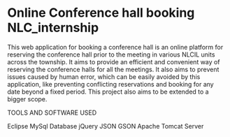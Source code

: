 # Online Conference hall booking NLC_internship
This web application for booking a conference hall is an online platform for reserving the conference hall prior to the meeting in various NLCIL units across the township. It aims to provide an efficient and convenient way of reserving the conference halls for all the meetings.
It also aims to prevent issues caused by human error, which can be easily avoided by this application, like preventing conflicting reservations and booking for any date beyond a fixed period. This project also aims to be extended to a bigger scope. 

TOOLS AND SOFTWARE USED



Eclipse
MySql Database
jQuery
JSON
GSON
Apache Tomcat Server
